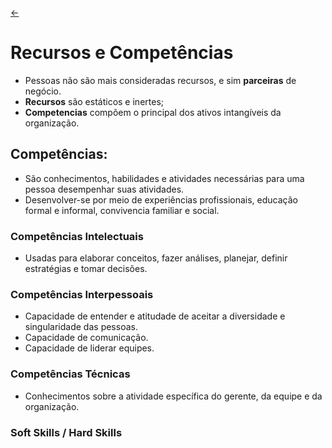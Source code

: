 [&larr;](../index.md)

# Recursos e Competências

- Pessoas não são mais consideradas recursos, e sim **parceiras** de negócio.
- **Recursos** são estáticos e inertes; 
- **Competencias** compõem o principal dos ativos intangíveis da organização.

## Competências:
- São conhecimentos, habilidades e atividades necessárias para uma pessoa desempenhar suas atividades.
- Desenvolver-se por meio de experiências profissionais, educação formal e informal, convivencia familiar e social.

### Competências Intelectuais
- Usadas para elaborar conceitos, fazer análises, planejar, definir estratégias e tomar decisões.
### Competências Interpessoais
- Capacidade de entender e atitudade de aceitar a diversidade e singularidade das pessoas.
- Capacidade de comunicação.
- Capacidade de liderar equipes.
### Competências Técnicas
- Conhecimentos sobre a atividade específica do gerente, da equipe e da organização.
### Soft Skills / Hard Skills